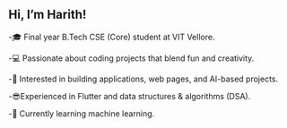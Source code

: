 ## Hi, I’m Harith!

-🎓 Final year B.Tech CSE (Core) student at VIT Vellore.

-💻 Passionate about coding projects that blend fun and creativity.

-👀 Interested in building applications, web pages, and AI-based projects.

-😎Experienced in Flutter and data structures & algorithms (DSA).

-🌱 Currently learning machine learning.


<!---
haritharutchelvan/haritharutchelvan is a ✨ special ✨ repository because its `README.md` (this file) appears on your GitHub profile.
You can click the Preview link to take a look at your changes.
--->
